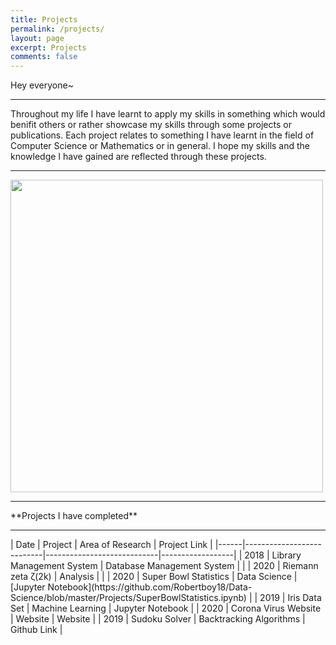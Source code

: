```yaml
---
title: Projects
permalink: /projects/
layout: page
excerpt: Projects
comments: false
---
```

Hey everyone~  
<hr>
Throughout my life I have learnt to apply my skills in something which would benifit others or rather showcase my skills through some projects or publications. Each project relates to something I have learnt in the field of Computer Science or Mathematics or in general.
I hope my skills and the knowledge I have gained are reflected through these projects.
<hr>
<img src = "https://pm1.narvii.com/7306/7e48598a6b21439a5a0d1a392b76ab72517bbddfr1-1084-1084v2_hq.jpg" width = "500" height = "500">
<hr>
**Projects I have completed**
<hr>
| Date | Project                   | Area of Research           | Project Link     |
|------|---------------------------|----------------------------|------------------|
| 2018 | Library Management System | Database Management System |                  |
| 2020 | Riemann zeta ζ(2k)        | Analysis                   |                  |
| 2020 | Super Bowl Statistics     | Data Science               |[Jupyter Notebook](https://github.com/Robertboy18/Data-Science/blob/master/Projects/SuperBowlStatistics.ipynb) |
| 2019 | Iris Data Set             | Machine Learning           | Jupyter Notebook |
| 2020 | Corona Virus Website      | Website                    | Website          |
| 2019 | Sudoku Solver             | Backtracking Algorithms    | Github Link      |
